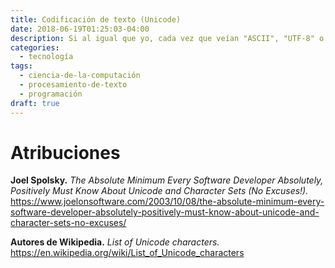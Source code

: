 ```yaml
---
title: Codificación de texto (Unicode)
date: 2018-06-19T01:25:03-04:00
description: Si al igual que yo, cada vez que veían "ASCII", "UTF-8" o algo parecido cuando guardaban un archivo y sentían que cambiar el valor haría explotar la computadora, lean esto.
categories:
  - tecnología
tags:
  - ciencia-de-la-computación
  - procesamiento-de-texto
  - programación
draft: true
---
```


# Atribuciones

**Joel Spolsky.** *The Absolute Minimum Every Software Developer Absolutely, Positively Must Know About Unicode and Character Sets (No Excuses!).* <https://www.joelonsoftware.com/2003/10/08/the-absolute-minimum-every-software-developer-absolutely-positively-must-know-about-unicode-and-character-sets-no-excuses/>

**Autores de Wikipedia.** *List of Unicode characters.* <https://en.wikipedia.org/wiki/List_of_Unicode_characters>


